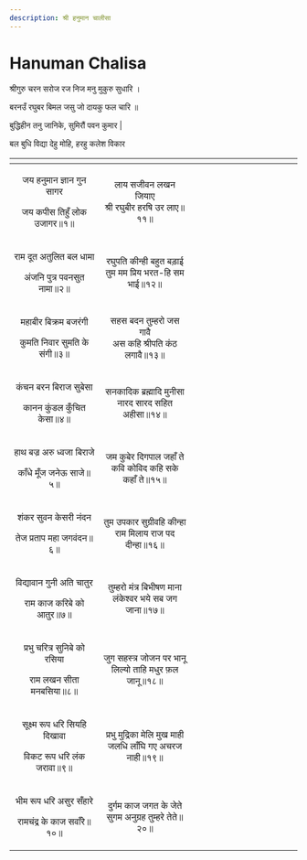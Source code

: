 ```yaml
---
description: श्री हनुमान चालीसा
---
```


# Hanuman Chalisa

श्रीगुरु चरन सरोज रज निज मनु मुकुरु सुधारि ।

बरनउँ रघुबर बिमल जसु जो दायकु फल चारि ॥

बुद्धिहीन तनु जानिके, सुमिरौं पवन कुमार |&#x20;

बल बुधि विद्या देहु मोहि, हरहु कलेश विकार



<table data-header-hidden><thead><tr><th width="220.95703125" align="center"></th><th width="232.75" align="center"></th><th width="164.92578125"></th><th width="149.6171875"></th></tr></thead><tbody><tr><td align="center"><p>जय हनुमान ज्ञान गुन सागर</p><p>जय कपीस तिहुँ लोक उजागर॥१॥</p></td><td align="center">लाय सजीवन लखन जियाए<br>श्री रघुबीर हरषि उर लाए॥११॥</td><td></td><td></td></tr><tr><td align="center"><p>राम दूत अतुलित बल धामा</p><p>अंजनि पुत्र पवनसुत नामा॥२॥</p></td><td align="center">रघुपति कीन्ही बहुत बड़ाई<br>तुम मम प्रिय भरत-हि सम भाई॥१२॥</td><td></td><td></td></tr><tr><td align="center"><p>महाबीर बिक्रम बजरंगी</p><p>कुमति निवार सुमति के संगी॥३॥</p></td><td align="center">सहस बदन तुम्हरो जस गावै<br>अस कहि श्रीपति कंठ लगावै॥१३॥</td><td></td><td></td></tr><tr><td align="center"><p>कंचन बरन बिराज सुबेसा</p><p>कानन कुंडल कुँचित केसा॥४॥</p></td><td align="center">सनकादिक ब्रह्मादि मुनीसा<br>नारद सारद सहित अहीसा॥१४॥</td><td></td><td></td></tr><tr><td align="center"><p>हाथ बज्र अरु ध्वजा बिराजे</p><p>काँधे मूँज जनेऊ साजे॥५॥</p></td><td align="center">जम कुबेर दिगपाल जहाँ ते<br>कवि कोविद कहि सके कहाँ ते॥१५॥</td><td></td><td></td></tr><tr><td align="center"><p>शंकर सुवन केसरी नंदन</p><p>तेज प्रताप महा जगवंदन॥६॥</p></td><td align="center">तुम उपकार सुग्रीवहि कीन्हा<br>राम मिलाय राज पद दीन्हा॥१६॥</td><td></td><td></td></tr><tr><td align="center"><p>विद्यावान गुनी अति चातुर</p><p>राम काज करिबे को आतुर॥७॥</p></td><td align="center">तुम्हरो मंत्र बिभीषण माना<br>लंकेश्वर भये सब जग जाना॥१७॥</td><td></td><td></td></tr><tr><td align="center"><p>प्रभु चरित्र सुनिबे को रसिया</p><p>राम लखन सीता मनबसिया॥८॥</p></td><td align="center">जुग सहस्त्र जोजन पर भानू<br>लिल्यो ताहि मधुर फ़ल जानू॥१८॥</td><td></td><td></td></tr><tr><td align="center"><p>सूक्ष्म रूप धरि सियहि दिखावा</p><p>विकट रूप धरि लंक जरावा॥९॥</p></td><td align="center">प्रभु मुद्रिका मेलि मुख माही<br>जलधि लाँघि गए अचरज नाही॥१९॥</td><td></td><td></td></tr><tr><td align="center"><p>भीम रूप धरि असुर सँहारे</p><p>रामचंद्र के काज सवाँरे॥१०॥</p></td><td align="center">दुर्गम काज जगत के जेते<br>सुगम अनुग्रह तुम्हरे तेते॥२०॥</td><td></td><td></td></tr></tbody></table>



















